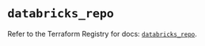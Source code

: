 # `databricks_repo`

Refer to the Terraform Registry for docs: [`databricks_repo`](https://registry.terraform.io/providers/databricks/databricks/1.96.0/docs/resources/repo).
